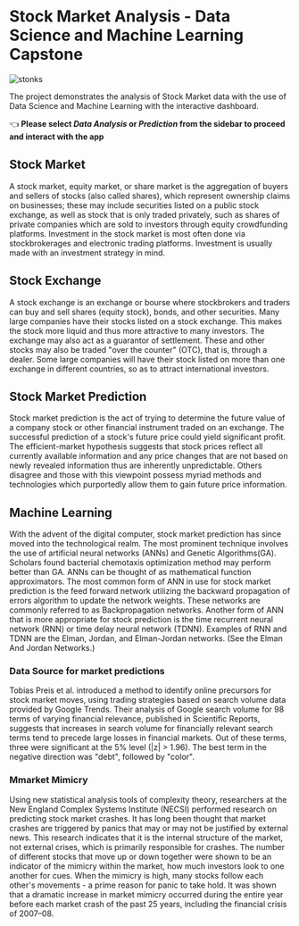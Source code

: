 # Stock Market Analysis - Data Science and Machine Learning Capstone

![stonks](https://thumbs.gfycat.com/AliveWelloffAtlanticspadefish-max-1mb.gif)

The project demonstrates the analysis of Stock Market data with the use of Data Science and Machine Learning with the interactive dashboard.

👈 **Please select _Data Analysis_ or _Prediction_ from the sidebar to proceed and interact with the app**

## Stock Market

A stock market, equity market, or share market is the aggregation of buyers and sellers of stocks (also called shares), which represent ownership claims on businesses; these may include securities listed on a public stock exchange, as well as stock that is only traded privately, such as shares of private companies which are sold to investors through equity crowdfunding platforms. Investment in the stock market is most often done via stockbrokerages and electronic trading platforms. Investment is usually made with an investment strategy in mind.

## Stock Exchange

A stock exchange is an exchange or bourse where stockbrokers and traders can buy and sell shares (equity stock), bonds, and other securities. Many large companies have their stocks listed on a stock exchange. This makes the stock more liquid and thus more attractive to many investors. The exchange may also act as a guarantor of settlement. These and other stocks may also be traded "over the counter" (OTC), that is, through a dealer. Some large companies will have their stock listed on more than one exchange in different countries, so as to attract international investors.

## Stock Market Prediction

Stock market prediction is the act of trying to determine the future value of a company stock or other financial instrument traded on an exchange. The successful prediction of a stock's future price could yield significant profit. The efficient-market hypothesis suggests that stock prices reflect all currently available information and any price changes that are not based on newly revealed information thus are inherently unpredictable. Others disagree and those with this viewpoint possess myriad methods and technologies which purportedly allow them to gain future price information.

## Machine Learning

With the advent of the digital computer, stock market prediction has since moved into the technological realm. The most prominent technique involves the use of artificial neural networks (ANNs) and Genetic Algorithms(GA). Scholars found bacterial chemotaxis optimization method may perform better than GA. ANNs can be thought of as mathematical function approximators. The most common form of ANN in use for stock market prediction is the feed forward network utilizing the backward propagation of errors algorithm to update the network weights. These networks are commonly referred to as Backpropagation networks. Another form of ANN that is more appropriate for stock prediction is the time recurrent neural network (RNN) or time delay neural network (TDNN). Examples of RNN and TDNN are the Elman, Jordan, and Elman-Jordan networks. (See the Elman And Jordan Networks.)

### Data Source for market predictions

Tobias Preis et al. introduced a method to identify online precursors for stock market moves, using trading strategies based on search volume data provided by Google Trends. Their analysis of Google search volume for 98 terms of varying financial relevance, published in Scientific Reports, suggests that increases in search volume for financially relevant search terms tend to precede large losses in financial markets. Out of these terms, three were significant at the 5% level (|z| > 1.96). The best term in the negative direction was "debt", followed by "color".

### Mmarket Mimicry

Using new statistical analysis tools of complexity theory, researchers at the New England Complex Systems Institute (NECSI) performed research on predicting stock market crashes. It has long been thought that market crashes are triggered by panics that may or may not be justified by external news. This research indicates that it is the internal structure of the market, not external crises, which is primarily responsible for crashes. The number of different stocks that move up or down together were shown to be an indicator of the mimicry within the market, how much investors look to one another for cues. When the mimicry is high, many stocks follow each other's movements - a prime reason for panic to take hold. It was shown that a dramatic increase in market mimicry occurred during the entire year before each market crash of the past 25 years, including the financial crisis of 2007–08.
